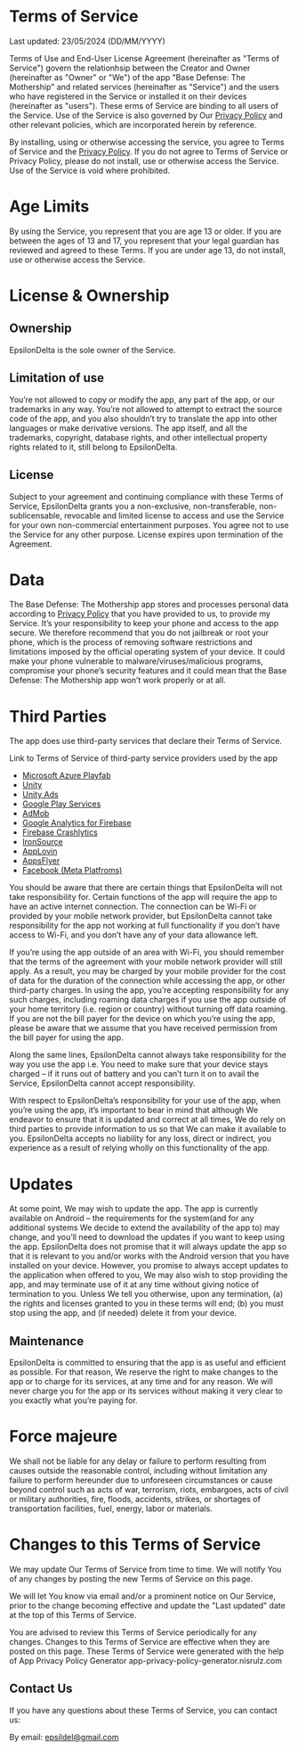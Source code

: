 # Terms of Service
Last updated: 23/05/2024 (DD/MM/YYYY)

Terms of Use and End-User License Agreement (hereinafter as "Terms of Service") govern the relationhsip between the Creator and Owner (hereinafter as "Owner" or "We") of the app "Base Defense: The Mothership" and related services (hereinafter as "Service") and the users who have registered in the Service or installed it on their devices (hereinafter as "users"). These erms of Service are binding to all users of the Service. Use of the Service is also governed by Our [Privacy Policy](https://epsilond3lta.github.io/PrivacyPolicy_Mothership) and other relevant policies, which are incorporated herein by reference.

By installing, using or otherwise accessing the service, you agree to Terms of Service and the [Privacy Policy](https://epsilond3lta.github.io/PrivacyPolicy_Mothership). If you do not agree to Terms of Service or Privacy Policy, please do not install, use or otherwise access the Service. Use of the Service is void where prohibited.

# Age Limits
By using the Service, you represent that you are age 13 or older. If you are between the ages of 13 and 17, you represent that your legal guardian has reviewed and agreed to these Terms. If you are under age 13, do not install, use or otherwise access the Service.

# License & Ownership
## Ownership
EpsilonDelta is the sole owner of the Service.

## Limitation of use
You’re not allowed to copy or modify the app, any part of the app, or our trademarks in any way. You’re not allowed to attempt to extract the source code of the app, and you also shouldn’t try to translate the app into other languages or make derivative versions. The app itself, and all the trademarks, copyright, database rights, and other intellectual property rights related to it, still belong to EpsilonDelta.

## License
Subject to your agreement and continuing compliance with these Terms of Service, EpsilonDelta grants you a non-exclusive, non-transferable, non-sublicensable, revocable
and limited license to access and use the Service for your own non-commercial entertainment
purposes. You agree not to use the Service for any other purpose. License expires upon
termination of the Agreement.

# Data
The Base Defense: The Mothership app stores and processes personal data according to [Privacy Policy](https://epsilond3lta.github.io/PrivacyPolicy_Mothership) that you have provided to us, to provide my Service. It’s your responsibility to keep your phone and access to the app secure. We therefore recommend that you do not jailbreak or root your phone, which is the process of removing software restrictions and limitations imposed by the official operating system of your device. It could make your phone vulnerable to malware/viruses/malicious programs, compromise your phone’s security features and it could mean that the Base Defense: The Mothership app won’t work properly or at all.

# Third Parties
The app does use third-party services that declare their Terms of Service.

Link to Terms of Service of third-party service providers used by the app

- [Microsoft Azure Playfab](https://playfab.com/terms/)
- [Unity](https://unity3d.com/legal/terms-of-service)
- [Unity Ads](https://unity.com/legal/one-operate-services-terms-of-service)
- [Google Play Services](https://policies.google.com/terms)
- [AdMob](https://developers.google.com/admob/terms)
- [Google Analytics for Firebase](https://firebase.google.com/terms/analytics)
- [Firebase Crashlytics](https://firebase.google.com/terms/crashlytics)
- [IronSource](https://www.is.com/terms-of-use/)
- [AppLovin](https://www.applovin.com/terms/)
- [AppsFlyer](https://www.appsflyer.com/legal/terms-of-use/)
- [Facebook (Meta Platfroms)](https://www.facebook.com/legal/terms/plain_text_terms)

You should be aware that there are certain things that EpsilonDelta will not take responsibility for. Certain functions of the app will require the app to have an active internet connection. The connection can be Wi-Fi or provided by your mobile network provider, but EpsilonDelta cannot take responsibility for the app not working at full functionality if you don’t have access to Wi-Fi, and you don’t have any of your data allowance left.

If you’re using the app outside of an area with Wi-Fi, you should remember that the terms of the agreement with your mobile network provider will still apply. As a result, you may be charged by your mobile provider for the cost of data for the duration of the connection while accessing the app, or other third-party charges. In using the app, you’re accepting responsibility for any such charges, including roaming data charges if you use the app outside of your home territory (i.e. region or country) without turning off data roaming. If you are not the bill payer for the device on which you’re using the app, please be aware that we assume that you have received permission from the bill payer for using the app.

Along the same lines, EpsilonDelta cannot always take responsibility for the way you use the app i.e. You need to make sure that your device stays charged – if it runs out of battery and you can’t turn it on to avail the Service, EpsilonDelta cannot accept responsibility.

With respect to EpsilonDelta’s responsibility for your use of the app, when you’re using the app, it’s important to bear in mind that although We endeavor to ensure that it is updated and correct at all times, We do rely on third parties to provide information to us so that We can make it available to you. EpsilonDelta accepts no liability for any loss, direct or indirect, you experience as a result of relying wholly on this functionality of the app.

# Updates
At some point, We may wish to update the app. The app is currently available on Android – the requirements for the system(and for any additional systems We decide to extend the availability of the app to) may change, and you’ll need to download the updates if you want to keep using the app. EpsilonDelta does not promise that it will always update the app so that it is relevant to you and/or works with the Android version that you have installed on your device. However, you promise to always accept updates to the application when offered to you, We may also wish to stop providing the app, and may terminate use of it at any time without giving notice of termination to you. Unless We tell you otherwise, upon any termination, (a) the rights and licenses granted to you in these terms will end; (b) you must stop using the app, and (if needed) delete it from your device.

## Maintenance
EpsilonDelta is committed to ensuring that the app is as useful and efficient as possible. For that reason, We reserve the right to make changes to the app or to charge for its services, at any time and for any reason. We will never charge you for the app or its services without making it very clear to you exactly what you’re paying for.

# Force majeure
We shall not be liable for any delay or failure to perform resulting from causes outside the reasonable control, including without limitation any failure to perform hereunder due to unforeseen circumstances or cause beyond control such as acts of war, terrorism, riots, embargoes, acts of civil or military authorities, fire, floods, accidents, strikes, or shortages of transportation facilities, fuel, energy, labor or materials.

# Changes to this Terms of Service
We may update Our Terms of Service from time to time. We will notify You of any changes by posting the new Terms of Service on this page.

We will let You know via email and/or a prominent notice on Our Service, prior to the change becoming effective and update the "Last updated" date at the top of this Terms of Service.

You are advised to review this Terms of Service periodically for any changes. Changes to this Terms of Service are effective when they are posted on this page. These Terms of Service were generated with the help of App Privacy Policy Generator app-privacy-policy-generator.nisrulz.com

## Contact Us
If you have any questions about these Terms of Service, you can contact us:

By email: epsildel@gmail.com

